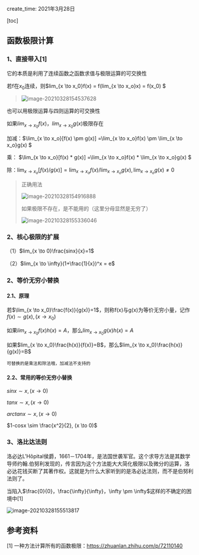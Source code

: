 create_time: 2021年3月28日

[toc]

## 函数极限计算

### 1、直接带入[1]

它的本质是利用了连续函数之函数求值与极限运算的可交换性

若f在$x_0$连续，则$lim_{x \to x_0}f(x) = f(lim_{x \to x_o}x) = f(x_0) $

> ![image-20210328154537628](C:\Users\lalalala\mathProject\math\各种杂谈笔记\images\连续函数直接带入值.png)



也可以用极限运算与四则运算的可交换性

如果$lim_{x \to x_0}f(x)，lim_{x \to x_0}g(x)$极限存在

加减：$\lim_{x \to x_o}[f(x) \pm g(x)] =\lim_{x \to x_o}f(x) \pm \lim_{x \to x_o}g(x) $

乘： $\lim_{x \to x_o}[f(x) * g(x)] =\lim_{x \to x_o}f(x) * \lim_{x \to x_o}g(x) $

除：$\lim_{x \to x_o}[f(x) / g(x)] =\lim_{x \to x_o}f(x) / \lim_{x \to x_o}g(x) ,\lim_{x \to x_o}g(x) \neq 0$

> 正确用法
>
> ![image-20210328154916888](C:\Users\lalalala\mathProject\math\各种杂谈笔记\images\极限四则运算.png)
>
> 如果极限不存在，是不能用的（这里分母显然是无穷了）
>
> ![image-20210328155336046](C:\Users\lalalala\mathProject\math\各种杂谈笔记\images\四则运算极限不存在不能用.png)





### 2、核心极限的扩展

（1）$lim_{x \to 0}\frac{sinx}{x}=1$

（2）$lim_{x \to \infty}(1+\frac{1}{x})^x = e$



### 2、等价无穷小替换

#### 2.1、原理

若$\lim_{x \to x_0}\frac{f(x)}{g(x)}=1$，则称f(x)与g(x)为等价无穷小量，记作$f(x) \sim g(x),(x \to x_0)$

如果$lim_{x \to x_0}f(x)h(x)=A$，那么$lim_{x \to x_0}g(x)h(x)=A$

如果$lim_{x \to x_0}\frac{h(x)}{f(x)}=B$，那么$lim_{x \to x_0}\frac{h(x)}{g(x)}=B$

`可替换的是乘法和除法哦，加减法不支持的`



#### 2.2、常用的等价无穷小替换

$sinx \sim x, (x \to 0)$

$tanx \sim x, (x \to 0)$

$arctanx \sim x, (x \to 0)$

$1-cosx \sim \frac{x^2}{2}, (x \to 0)$



### 3、洛比达法则

洛必达L'Hôpital侯爵，1661－1704年，是法国世袭军官。这个求导方法是其数学导师约翰.伯努利发现的，传言因为这个方法能大大简化极限以及微分的运算，洛必达花钱买断了其著作权。这就是为什么大家听到的是洛必达法则，而不是伯努利法则了。



当陷入$\frac{0}{0}，\frac{\infty}{\infty}，\infty \pm \infty$这样的不确定的困境中[1]

![image-20210328155513817](C:\Users\lalalala\mathProject\math\各种杂谈笔记\images\洛必达法则.png)









## 参考资料

[1] 一种方法计算所有的函数极限：https://zhuanlan.zhihu.com/p/72110140

